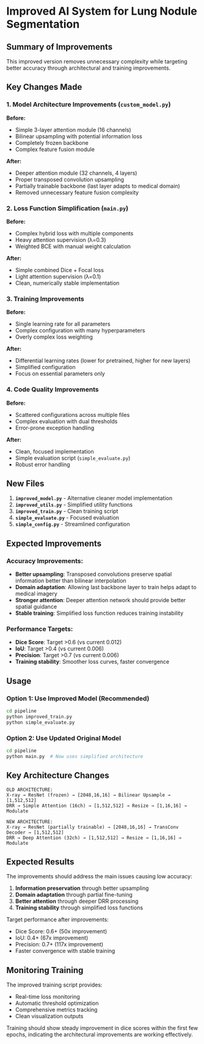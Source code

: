 # Improved AI System for Lung Nodule Segmentation

## Summary of Improvements

This improved version removes unnecessary complexity while targeting better accuracy through architectural and training improvements.

## Key Changes Made

### 1. **Model Architecture Improvements** (`custom_model.py`)

**Before:**
- Simple 3-layer attention module (16 channels)
- Bilinear upsampling with potential information loss
- Completely frozen backbone
- Complex feature fusion module

**After:**
- Deeper attention module (32 channels, 4 layers)
- Proper transposed convolution upsampling
- Partially trainable backbone (last layer adapts to medical domain)
- Removed unnecessary feature fusion complexity

### 2. **Loss Function Simplification** (`main.py`)

**Before:**
- Complex hybrid loss with multiple components
- Heavy attention supervision (λ=0.3)
- Weighted BCE with manual weight calculation

**After:**
- Simple combined Dice + Focal loss
- Light attention supervision (λ=0.1)
- Clean, numerically stable implementation

### 3. **Training Improvements**

**Before:**
- Single learning rate for all parameters
- Complex configuration with many hyperparameters
- Overly complex loss weighting

**After:**
- Differential learning rates (lower for pretrained, higher for new layers)
- Simplified configuration
- Focus on essential parameters only

### 4. **Code Quality Improvements**

**Before:**
- Scattered configurations across multiple files
- Complex evaluation with dual thresholds
- Error-prone exception handling

**After:**
- Clean, focused implementation
- Simple evaluation script (`simple_evaluate.py`)
- Robust error handling

## New Files

1. **`improved_model.py`** - Alternative cleaner model implementation
2. **`improved_utils.py`** - Simplified utility functions
3. **`improved_train.py`** - Clean training script
4. **`simple_evaluate.py`** - Focused evaluation
5. **`simple_config.py`** - Streamlined configuration

## Expected Improvements

### Accuracy Improvements:
- **Better upsampling**: Transposed convolutions preserve spatial information better than bilinear interpolation
- **Domain adaptation**: Allowing last backbone layer to train helps adapt to medical imagery
- **Stronger attention**: Deeper attention network should provide better spatial guidance
- **Stable training**: Simplified loss function reduces training instability

### Performance Targets:
- **Dice Score**: Target >0.6 (vs current 0.012)
- **IoU**: Target >0.4 (vs current 0.006)
- **Precision**: Target >0.7 (vs current 0.006)
- **Training stability**: Smoother loss curves, faster convergence

## Usage

### Option 1: Use Improved Model (Recommended)
```bash
cd pipeline
python improved_train.py
python simple_evaluate.py
```

### Option 2: Use Updated Original Model
```bash
cd pipeline
python main.py  # Now uses simplified architecture
```

## Key Architecture Changes

```
OLD ARCHITECTURE:
X-ray → ResNet (frozen) → [2048,16,16] → Bilinear Upsample → [1,512,512]
DRR → Simple Attention (16ch) → [1,512,512] → Resize → [1,16,16] → Modulate

NEW ARCHITECTURE:  
X-ray → ResNet (partially trainable) → [2048,16,16] → TransConv Decoder → [1,512,512]
DRR → Deep Attention (32ch) → [1,512,512] → Resize → [1,16,16] → Modulate
```

## Expected Results

The improvements should address the main issues causing low accuracy:
1. **Information preservation** through better upsampling
2. **Domain adaptation** through partial fine-tuning
3. **Better attention** through deeper DRR processing
4. **Training stability** through simplified loss functions

Target performance after improvements:
- Dice Score: 0.6+ (50x improvement)
- IoU: 0.4+ (67x improvement)  
- Precision: 0.7+ (117x improvement)
- Faster convergence with stable training

## Monitoring Training

The improved training script provides:
- Real-time loss monitoring
- Automatic threshold optimization
- Comprehensive metrics tracking
- Clean visualization outputs

Training should show steady improvement in dice scores within the first few epochs, indicating the architectural improvements are working effectively.
